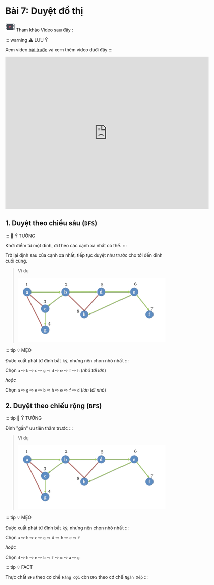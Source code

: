 # Bài 7: Duyệt đồ thị

<img src="https://raw.githubusercontent.com/Zenfection/Image/master/2021/08/12-16-19-36-icons8-movie_beginning.png" width="30"> Tham khảo Video sau đây : 

::: warning ⚠️ LƯU Ý

Xem video [bài trước](/course/CT175-Ly_thuyet_do_thi/Tailieu/6.md) và xem thêm video dưới đây
:::

<div class="videoZen">
  <iframe width="640" height="480" src="https://www.youtube.com/embed/-i1nmBj9WeI?list=PLZDIOVvUyYVxdqTsJ9yvg9TSv4TnQoglO" title="YouTube video player" frameborder="0" allow="accelerometer; autoplay; clipboard-write; encrypted-media; gyroscope; picture-in-picture" allowfullscreen></iframe>
</div>

## 1. Duyệt theo chiều sâu (`DFS`)

::: 🤔 Ý TƯỞNG

Khởi điểm từ một đỉnh, đi theo các cạnh xa nhất có thể.
:::

Trở lại định sau của cạnh xa nhất, tiếp tục duyệt như trước cho tới đến đỉnh cuối cùng.

> Ví dụ 
>
> <img src="https://raw.githubusercontent.com/Zenfection/Image/master/2021/08/30-22-24-26-output-onlinepngtools%20(4).png" width="500">

::: tip 💡 MẸO

Được xuất phát từ đỉnh bất kỳ, nhưng nên chọn nhỏ nhất
:::

Chọn `a` ⇨ `b` ⇨ `c` ⇨ `g` ⇨ `d` ⇨ `e` ⇨ `f` ⇨ `h` (*nhỏ tới lớn*)

*hoặc*

Chọn `a` ⇨ `g` ⇨ `e` ⇨ `b` ⇨ `h` ⇨ `e` ⇨ `f` ⇨ `d` (*lớn tới nhỏ*)
## 2. Duyệt theo chiều rộng (`BFS`)

::: tip 🤔 Ý TƯỞNG

Đinh "gần" ưu tiên thăm trước
:::

> Ví dụ
>
> <img src="https://raw.githubusercontent.com/Zenfection/Image/master/2021/08/30-22-24-26-output-onlinepngtools%20(4).png" width="500">

::: tip 💡 MẸO

Được xuất phát từ đỉnh bất kỳ, nhưng nên chọn nhỏ nhất
:::

Chọn `a` ⇨ `b` ⇨ `c` ⇨ `g` ⇨ d ⇨ `h` ⇨ `e` ⇨ `f`

*hoặc*

Chọn `d` ⇨ `h` ⇨ `e` ⇨ `b` ⇨ `f` ⇨ `c` ⇨ `a` ⇨ `g`

::: tip 💡 FACT

Thực chất `BFS` theo cơ chế `Hàng đợi` còn `DFS` theo cớ chế `Ngăn Xếp`
:::
